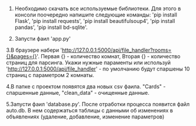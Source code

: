 1. Необходимо скачать все используемые библиотеки. Для этого в консоли поочередно напишите следующие команды: 
'pip install Flask', 'pip install requests', 'pip install beautifulsoup4', 'pip install pandas', 'pip install bd-sqlite'.

2. Запусти фаил 'app.py'

3.В браузере набери 'http://127.0.0.1:5000/api/file_handler?rooms={}&pages={}'. Первая {} - количество комнат, Вторая {} - количество страниц для парсинга. Укажи нужные параменты или используй 'http://127.0.0.1:5000/api/file_handler' - по умолчанию будут спаршены 10 страниц с параметром 2 комнаты.

4.В папке с проектом появятся два новых csv фаила. "Cards" - спаршенные данные, "clean_data" - очищенные данные.

5.Запусти фаил 'database.py'. После отработки процесса появится файл auto.db. В нем содержаться таблицы с данными об изменениях в объявлениях (удаление, добавление, изменение параметров)
